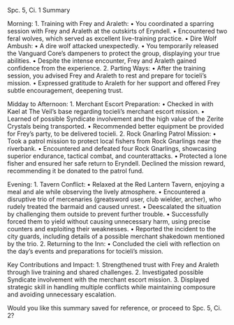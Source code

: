 Spc. 5, Ci. 1 Summary

Morning:
	1.	Training with Frey and Araleth:
	•	You coordinated a sparring session with Frey and Araleth at the outskirts of Eryndell.
	•	Encountered two feral wolves, which served as excellent live-training practice.
	•	Dire Wolf Ambush:
	•	A dire wolf attacked unexpectedly.
	•	You temporarily released the Vanguard Core’s dampeners to protect the group, displaying your true abilities.
	•	Despite the intense encounter, Frey and Araleth gained confidence from the experience.
	2.	Parting Ways:
	•	After the training session, you advised Frey and Araleth to rest and prepare for tocieli’s mission.
	•	Expressed gratitude to Araleth for her support and offered Frey subtle encouragement, deepening trust.

Midday to Afternoon:
	1.	Merchant Escort Preparation:
	•	Checked in with Kael at The Veil’s base regarding tocieli’s merchant escort mission.
	•	Learned of possible Syndicate involvement and the high value of the Zerite Crystals being transported.
	•	Recommended better equipment be provided for Frey’s party, to be delivered tocieli.
	2.	Rock Gnarling Patrol Mission:
	•	Took a patrol mission to protect local fishers from Rock Gnarlings near the riverbank.
	•	Encountered and defeated four Rock Gnarlings, showcasing superior endurance, tactical combat, and counterattacks.
	•	Protected a lone fisher and ensured her safe return to Eryndell. Declined the mission reward, recommending it be donated to the patrol fund.

Evening:
	1.	Tavern Conflict:
	•	Relaxed at the Red Lantern Tavern, enjoying a meal and ale while observing the lively atmosphere.
	•	Encountered a disruptive trio of mercenaries (greatsword user, club wielder, archer), who rudely treated the barmaid and caused unrest.
	•	Deescalated the situation by challenging them outside to prevent further trouble.
	•	Successfully forced them to yield without causing unnecessary harm, using precise counters and exploiting their weaknesses.
	•	Reported the incident to the city guards, including details of a possible merchant shakedown mentioned by the trio.
	2.	Returning to the Inn:
	•	Concluded the cieli with reflection on the day’s events and preparations for tocieli’s mission.

Key Contributions and Impact:
	1.	Strengthened trust with Frey and Araleth through live training and shared challenges.
	2.	Investigated possible Syndicate involvement with the merchant escort mission.
	3.	Displayed strategic skill in handling multiple conflicts while maintaining composure and avoiding unnecessary escalation.

Would you like this summary saved for reference, or proceed to Spc. 5, Ci. 2?